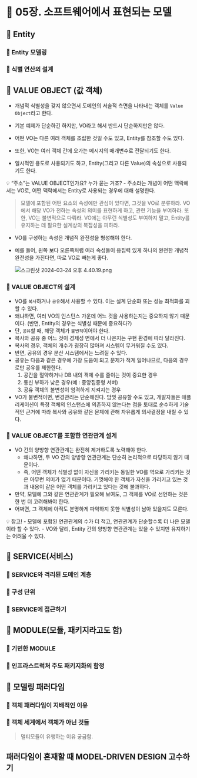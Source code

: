# 🎯 05장. 소프트웨어에서 표현되는 모델 
## 🎈 Entity
### 🍋 Entity 모델링
### 🍋 식별 연산의 설계


## 🎈 VALUE OBJECT (값 객체)

- 개념적 식별성을 갖지 않으면서 도메인의 서술적 측면을 나타내는 객체를 `Value Object`라고 한다.

- 기본 예제가 단순하긴 하지만, VO라고 해서 반드시 단순하지만은 않다.
- 어떤 VO는 다른 여러 객체를 조립한 것일 수도 있고, Entity를 참조할 수도 있다.
- 또한, VO는 여러 객체 간에 오가는 메시지의 매개변수로 전달되기도 한다.
- 일시적인 용도로 사용되기도 하고, Entity(그리고 다른 Value)의 속성으로 사용되기도 한다.

<aside>
💡 “주소”는 VALUE OBJECT인가요? 누가 묻는 거죠?
- 주소라는 개념이 어떤 맥락에서는 VO로, 어떤 맥락에서는 Entity로 사용되는 경우에 대해 설명한다.

</aside>

> 모델에 포함된 어떤 요소의 속성에만 관심이 있다면, 그것을 VO로 분류하라.
VO에서 해당 VO가 전하는 속성의 의미를 표현하게 하고, 관련 기능을 부여하라.
또한, VO는 불변적으로 다뤄라.
VO에는 아무런 식별성도 부여하지 말고, Entity를 유지하는 데 필요한 설계상의 복잡성을 피하라.
> 

- VO를 구성하는 속성은 개념적 완전성을 형성해야 한다.
- 예를 들어, 왼쪽 보다 오른쪽처럼 여러 속성들이 응집력 있게 하나의 완전한 개념적 완전성을 가진다면, 따로 VO로 빼는게 좋다.
    
    ![스크린샷 2024-03-24 오후 4.40.19.png](https://prod-files-secure.s3.us-west-2.amazonaws.com/69d6232c-19e9-43f8-826e-50a307551605/8d83c725-5a34-4d15-98cb-a252869eb2bc/%E1%84%89%E1%85%B3%E1%84%8F%E1%85%B3%E1%84%85%E1%85%B5%E1%86%AB%E1%84%89%E1%85%A3%E1%86%BA_2024-03-24_%E1%84%8B%E1%85%A9%E1%84%92%E1%85%AE_4.40.19.png)
    

### 🍋 VALUE OBJECT의 설계

- VO를 `복사`하거나 `공유`해서 사용할 수 있다. 이는 설계 단순화 또는 성능 최적화를 꾀할 수 있다.
- 왜냐하면, 여러 VO의 인스턴스 가운데 어느 것을 사용하는지는 중요하지 않기 때문이다. (반면, Entity의 경우는 식별성 때문에 중요하다?)
- 단, `공유`할 때, 해당 객체가 `불변적`이어야 한다.
- 복사와 공유 중 어느 것이 경제성 면에서 더 나은지는 구현 환경에 따라 달라진다.
- 복사의 경우, 객체의 개수가 굉장히 많아져 시스템이 무거워질 수도 있다.
- 반면, 공유의 경우 분산 시스템에서는 느려질 수 있다.
- 공유는 다음과 같은 경우에 가장 도움이 되고 문제가 적게 일어나므로, 다음의 경우로만 공유를 제한한다.
    1. 공간을 절약하거나 DB 내의 객체 수를 줄이는 것이 중요한 경우
    2. 통신 부하가 낮은 경우(예 : 중앙집중형 서버)
    3. 공유 객체의 불변성이 엄격하게 지켜지는 경우
- VO가 불변적이면, 변경관리는 단순해진다. 맘껏 공유할 수도 있고, 개발자들은 애플리케이션이 특정 객체의 인스턴스에 의존하지 않는다는 점을 토대로 순수하게 기술적인 근거에 따라 복사와 공유와 같은 문제에 관해 자유롭게 의사결정을 내릴 수 있다.

### 🍋 VALUE OBJECT를 포함한 연관관계 설계

- VO 간의 양방향 연관관계는 완전히 제거하도록 노력해야 한다.
    - 왜냐하면, 두 VO 간의 양방향 연관관계는 단순히 논리적으로 타당하지 않기 때문이다.
    - 즉, 어떤 객체가 식별성 없이 자신을 가리키는 동일한 VO를 역으로 가리키는 것은 아무런 의미가 없기 때문이다. 기껏해야 한 객체가 자신을 가리키고 있는 것과 내용이 같은 어떤 객체를 가리키고 있다는 것에 불과하다.
- 만약, 모델에 그와 같은 연관관계가 필요해 보여도, 그 객체를 VO로 선언하는 것은 한 번 더 고려해봐야 한다.
- 어쩌면, 그 객체에 아직도 분명하게 파악하지 못한 식별성이 남아 있을지도 모른다.

<aside>
💡 참고!
- 모델에 포함된 연관관계의 수가 더 적고, 연관관계가 단순할수록 더 나은 모델이라 할 수 있다.
- VO와 달리, Entity 간의 양방향 연관관계는 있을 수 있지만 유지하기는 어려울 수 있다.

</aside>

## 🎈 SERVICE(서비스)

### 🍋 SERVICE와 격리된 도메인 계층

### 🍋 구성 단위

### 🍋 SERVICE에 접근하기

## 🎈 MODULE(모듈, 패키지라고도 함)




### 🍋 기민한 MODULE

### 🍋 인프라스트럭처 주도 패키지화의 함정

## 🎈 모델링 패러다임

### 🍋 객체 패러다임이 지배적인 이유

### 🍋 객체 세계에서 객체가 아닌 것들

> 멀티모듈이 유행하는 이유 궁금함.
> 


## 패러다임이 혼재할 때 MODEL-DRIVEN DESIGN 고수하기
